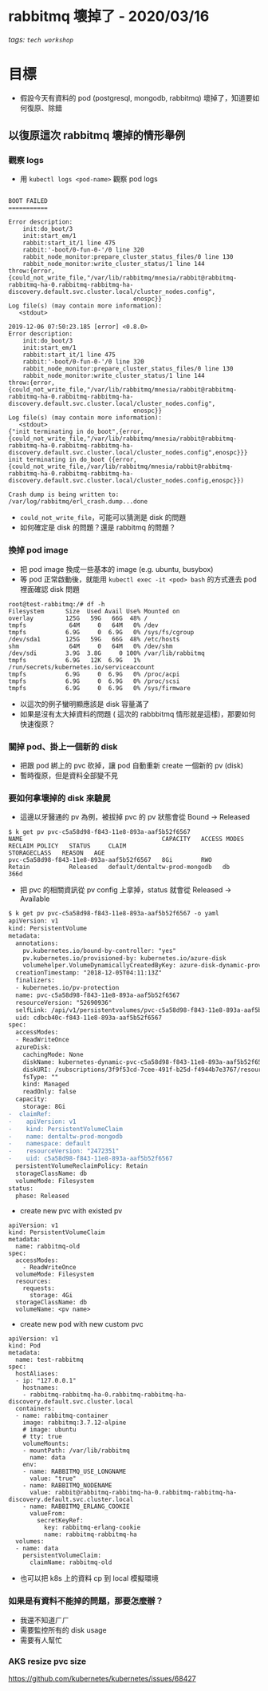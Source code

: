 rabbitmq 壞掉了 - 2020/03/16
===

###### tags: `tech workshop`

# 目標

- 假設今天有資料的 pod (postgresql, mongodb, rabbitmq) 壞掉了，知道要如何復原、除錯

## 以復原這次 rabbitmq 壞掉的情形舉例

### 觀察 logs
- 用 `kubectl logs <pod-name>` 觀察 pod logs

```

BOOT FAILED
===========

Error description:
    init:do_boot/3
    init:start_em/1
    rabbit:start_it/1 line 475
    rabbit:'-boot/0-fun-0-'/0 line 320
    rabbit_node_monitor:prepare_cluster_status_files/0 line 130
    rabbit_node_monitor:write_cluster_status/1 line 144
throw:{error,{could_not_write_file,"/var/lib/rabbitmq/mnesia/rabbit@rabbitmq-rabbitmq-ha-0.rabbitmq-rabbitmq-ha-discovery.default.svc.cluster.local/cluster_nodes.config",
                                   enospc}}
Log file(s) (may contain more information):
   <stdout>

2019-12-06 07:50:23.185 [error] <0.8.0> 
Error description:
    init:do_boot/3
    init:start_em/1
    rabbit:start_it/1 line 475
    rabbit:'-boot/0-fun-0-'/0 line 320
    rabbit_node_monitor:prepare_cluster_status_files/0 line 130
    rabbit_node_monitor:write_cluster_status/1 line 144
throw:{error,{could_not_write_file,"/var/lib/rabbitmq/mnesia/rabbit@rabbitmq-rabbitmq-ha-0.rabbitmq-rabbitmq-ha-discovery.default.svc.cluster.local/cluster_nodes.config",
                                   enospc}}
Log file(s) (may contain more information):
   <stdout>
{"init terminating in do_boot",{error,{could_not_write_file,"/var/lib/rabbitmq/mnesia/rabbit@rabbitmq-rabbitmq-ha-0.rabbitmq-rabbitmq-ha-discovery.default.svc.cluster.local/cluster_nodes.config",enospc}}}
init terminating in do_boot ({error,{could_not_write_file,/var/lib/rabbitmq/mnesia/rabbit@rabbitmq-rabbitmq-ha-0.rabbitmq-rabbitmq-ha-discovery.default.svc.cluster.local/cluster_nodes.config,enospc}})

Crash dump is being written to: /var/log/rabbitmq/erl_crash.dump...done
```

- `could_not_write_file`，可能可以猜測是 disk 的問題
- 如何確定是 disk 的問題？還是 rabbitmq 的問題？

### 換掉 pod image

- 把 pod image 換成一些基本的 image (e.g. ubuntu, busybox)
- 等 pod 正常啟動後，就能用 `kubectl exec -it <pod> bash` 的方式進去 pod 裡面確認 disk 問題

```
root@test-rabbitmq:/# df -h
Filesystem      Size  Used Avail Use% Mounted on
overlay         125G   59G   66G  48% /
tmpfs            64M     0   64M   0% /dev
tmpfs           6.9G     0  6.9G   0% /sys/fs/cgroup
/dev/sda1       125G   59G   66G  48% /etc/hosts
shm              64M     0   64M   0% /dev/shm
/dev/sdi        3.9G  3.8G     0 100% /var/lib/rabbitmq
tmpfs           6.9G   12K  6.9G   1% /run/secrets/kubernetes.io/serviceaccount
tmpfs           6.9G     0  6.9G   0% /proc/acpi
tmpfs           6.9G     0  6.9G   0% /proc/scsi
tmpfs           6.9G     0  6.9G   0% /sys/firmware
```

- 以這次的例子蠻明顯應該是 disk 容量滿了
- 如果是沒有太大掉資料的問題 ( 這次的 rabbbitmq 情形就是這樣)，那要如何快速復原？

### 關掉 pod、掛上一個新的 disk

- 把跟 pod 綁上的 pvc 砍掉，讓 pod 自動重新 create 一個新的 pv (disk)
- 暫時復原，但是資料全部變不見

### 要如何拿壞掉的 disk 來驗屍

- 這邊以牙醫通的 pv 為例，被拔掉 pvc 的 pv 狀態會從 Bound -> Released

```
$ k get pv pvc-c5a58d98-f843-11e8-893a-aaf5b52f6567
NAME                                       CAPACITY   ACCESS MODES   RECLAIM POLICY   STATUS     CLAIM                           STORAGECLASS   REASON   AGE
pvc-c5a58d98-f843-11e8-893a-aaf5b52f6567   8Gi        RWO            Retain           Released   default/dentaltw-prod-mongodb   db                      366d
```

- 把 pvc 的相關資訊從 pv config 上拿掉，status 就會從 Released -> Available

```diff
$ k get pv pvc-c5a58d98-f843-11e8-893a-aaf5b52f6567 -o yaml
apiVersion: v1
kind: PersistentVolume
metadata:
  annotations:
    pv.kubernetes.io/bound-by-controller: "yes"
    pv.kubernetes.io/provisioned-by: kubernetes.io/azure-disk
    volumehelper.VolumeDynamicallyCreatedByKey: azure-disk-dynamic-provisioner
  creationTimestamp: "2018-12-05T04:11:13Z"
  finalizers:
  - kubernetes.io/pv-protection
  name: pvc-c5a58d98-f843-11e8-893a-aaf5b52f6567
  resourceVersion: "52690936"
  selfLink: /api/v1/persistentvolumes/pvc-c5a58d98-f843-11e8-893a-aaf5b52f6567
  uid: cdbcb40c-f843-11e8-893a-aaf5b52f6567
spec:
  accessModes:
  - ReadWriteOnce
  azureDisk:
    cachingMode: None
    diskName: kubernetes-dynamic-pvc-c5a58d98-f843-11e8-893a-aaf5b52f6567
    diskURI: /subscriptions/3f9f53cd-7cee-491f-b25d-f4944b7e3767/resourceGroups/MC_yoctol-sea-aks-group_yoctol-sea-1_southeastasia/providers/Microsoft.Compute/disks/kubernetes-dynamic-pvc-c5a58d98-f843-11e8-893a-aaf5b52f6567
    fsType: ""
    kind: Managed
    readOnly: false
  capacity:
    storage: 8Gi
-  claimRef:
-    apiVersion: v1
-    kind: PersistentVolumeClaim
-    name: dentaltw-prod-mongodb
-    namespace: default
-    resourceVersion: "2472351"
-    uid: c5a58d98-f843-11e8-893a-aaf5b52f6567
  persistentVolumeReclaimPolicy: Retain
  storageClassName: db
  volumeMode: Filesystem
status:
  phase: Released

```

- create new pvc with existed pv

```
apiVersion: v1                                        
kind: PersistentVolumeClaim
metadata:
  name: rabbitmq-old
spec:
  accessModes:
    - ReadWriteOnce
  volumeMode: Filesystem
  resources:
    requests:
      storage: 4Gi
  storageClassName: db
  volumeName: <pv name>
```

- create new pod with new custom pvc

```
apiVersion: v1
kind: Pod
metadata:
  name: test-rabbitmq
spec:
  hostAliases:
  - ip: "127.0.0.1"
    hostnames:
    - rabbitmq-rabbitmq-ha-0.rabbitmq-rabbitmq-ha-discovery.default.svc.cluster.local
  containers:
  - name: rabbitmq-container
    image: rabbitmq:3.7.12-alpine
    # image: ubuntu
    # tty: true
    volumeMounts:
    - mountPath: /var/lib/rabbitmq
      name: data
    env:
    - name: RABBITMQ_USE_LONGNAME
      value: "true"
    - name: RABBITMQ_NODENAME
      value: rabbit@rabbitmq-rabbitmq-ha-0.rabbitmq-rabbitmq-ha-discovery.default.svc.cluster.local
    - name: RABBITMQ_ERLANG_COOKIE
      valueFrom:
        secretKeyRef:
          key: rabbitmq-erlang-cookie
          name: rabbitmq-rabbitmq-ha
  volumes:
  - name: data
    persistentVolumeClaim:
      claimName: rabbitmq-old                                                                  
```

- 也可以把 k8s 上的資料 cp 到 local 模擬環境

### 如果是有資料不能掉的問題，那要怎麼辦？

- 我還不知道ㄏㄏ
- 需要監控所有的 disk usage 
- 需要有人幫忙


### AKS resize pvc size
https://github.com/kubernetes/kubernetes/issues/68427